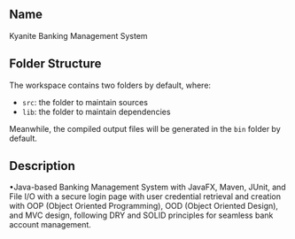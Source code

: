 ## Name

Kyanite Banking Management System

## Folder Structure

The workspace contains two folders by default, where:

- `src`: the folder to maintain sources
- `lib`: the folder to maintain dependencies

Meanwhile, the compiled output files will be generated in the `bin` folder by default.

## Description

•Java-based Banking Management System with JavaFX, Maven, JUnit, and File I/O with a secure login page with user credential retrieval and creation with OOP (Object Oriented Programming), OOD (Object Oriented Design), and MVC design, following DRY and SOLID principles for seamless bank account management.


